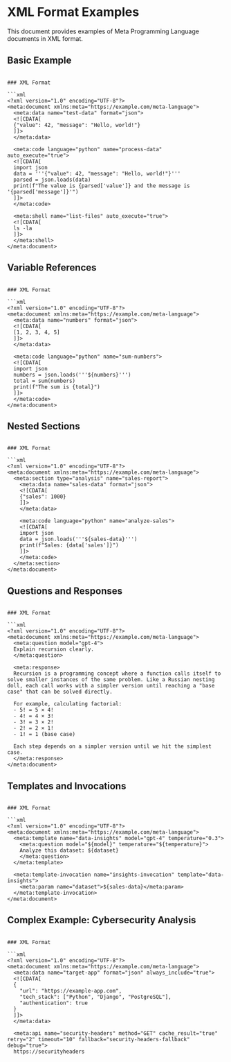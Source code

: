 # XML Format Examples

This document provides examples of Meta Programming Language documents in XML format.

## Basic Example

```

### XML Format

```xml
<?xml version="1.0" encoding="UTF-8"?>
<meta:document xmlns:meta="https://example.com/meta-language">
  <meta:data name="test-data" format="json">
  <![CDATA[
  {"value": 42, "message": "Hello, world!"}
  ]]>
  </meta:data>
  
  <meta:code language="python" name="process-data" auto_execute="true">
  <![CDATA[
  import json
  data = '''{"value": 42, "message": "Hello, world!"}'''
  parsed = json.loads(data)
  print(f"The value is {parsed['value']} and the message is '{parsed['message']}'")
  ]]>
  </meta:code>
  
  <meta:shell name="list-files" auto_execute="true">
  <![CDATA[
  ls -la
  ]]>
  </meta:shell>
</meta:document>
```

## Variable References

```

### XML Format

```xml
<?xml version="1.0" encoding="UTF-8"?>
<meta:document xmlns:meta="https://example.com/meta-language">
  <meta:data name="numbers" format="json">
  <![CDATA[
  [1, 2, 3, 4, 5]
  ]]>
  </meta:data>
  
  <meta:code language="python" name="sum-numbers">
  <![CDATA[
  import json
  numbers = json.loads('''${numbers}''')
  total = sum(numbers)
  print(f"The sum is {total}")
  ]]>
  </meta:code>
</meta:document>
```

## Nested Sections

```

### XML Format

```xml
<?xml version="1.0" encoding="UTF-8"?>
<meta:document xmlns:meta="https://example.com/meta-language">
  <meta:section type="analysis" name="sales-report">
    <meta:data name="sales-data" format="json">
    <![CDATA[
    {"sales": 1000}
    ]]>
    </meta:data>
    
    <meta:code language="python" name="analyze-sales">
    <![CDATA[
    import json
    data = json.loads('''${sales-data}''')
    print(f"Sales: {data['sales']}")
    ]]>
    </meta:code>
  </meta:section>
</meta:document>
```

## Questions and Responses

```

### XML Format

```xml
<?xml version="1.0" encoding="UTF-8"?>
<meta:document xmlns:meta="https://example.com/meta-language">
  <meta:question model="gpt-4">
  Explain recursion clearly.
  </meta:question>
  
  <meta:response>
  Recursion is a programming concept where a function calls itself to solve smaller instances of the same problem. Like a Russian nesting doll, each call works with a simpler version until reaching a "base case" that can be solved directly.
  
  For example, calculating factorial:
  - 5! = 5 × 4!
  - 4! = 4 × 3!
  - 3! = 3 × 2!
  - 2! = 2 × 1!
  - 1! = 1 (base case)
  
  Each step depends on a simpler version until we hit the simplest case.
  </meta:response>
</meta:document>
```

## Templates and Invocations

```

### XML Format

```xml
<?xml version="1.0" encoding="UTF-8"?>
<meta:document xmlns:meta="https://example.com/meta-language">
  <meta:template name="data-insights" model="gpt-4" temperature="0.3">
    <meta:question model="${model}" temperature="${temperature}">
    Analyze this dataset: ${dataset}
    </meta:question>
  </meta:template>
  
  <meta:template-invocation name="insights-invocation" template="data-insights">
    <meta:param name="dataset">${sales-data}</meta:param>
  </meta:template-invocation>
</meta:document>
```

## Complex Example: Cybersecurity Analysis

```

### XML Format

```xml
<?xml version="1.0" encoding="UTF-8"?>
<meta:document xmlns:meta="https://example.com/meta-language">
  <meta:data name="target-app" format="json" always_include="true">
  <![CDATA[
  {
    "url": "https://example-app.com",
    "tech_stack": ["Python", "Django", "PostgreSQL"],
    "authentication": true
  }
  ]]>
  </meta:data>
  
  <meta:api name="security-headers" method="GET" cache_result="true" retry="2" timeout="10" fallback="security-headers-fallback" debug="true">
  https://securityheaders
